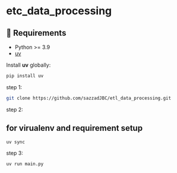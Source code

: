 # etc_data_processing

## 🚀 Requirements

- Python >= 3.9
- [uv](https://pypi.org/project/uv/)

Install **uv** globally:

```bash
pip install uv
```

step 1:
```bash
git clone https://github.com/sazzadJBC/etl_data_processing.git
```

step 2: 

## for virualenv and requirement setup
```bash
uv sync
```

step 3:
```bash
uv run main.py
```

